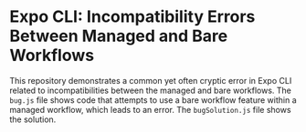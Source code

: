 # Expo CLI: Incompatibility Errors Between Managed and Bare Workflows

This repository demonstrates a common yet often cryptic error in Expo CLI related to incompatibilities between the managed and bare workflows.  The `bug.js` file shows code that attempts to use a bare workflow feature within a managed workflow, which leads to an error. The `bugSolution.js` file shows the solution.